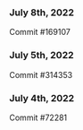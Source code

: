 ### July 8th, 2022

Commit #169107

### July 5th, 2022

Commit #314353


### July 4th, 2022

Commit #72281
